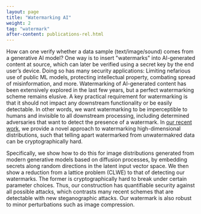 ```yaml
---
layout: page
title: "Watermarking AI"
weight: 2
tag: "watermark"
after-content: publications-rel.html
---
```


How can one verify whether a data sample (text/image/sound) comes from a generative AI model? One way is to insert "watermarks" into AI-generated content at source, which can later be verified using a secret key by the end user’s device. Doing so has many security applications:
Limiting nefarious use of public ML models, protecting intellectual property, combating spread of
misinformation, and more. Watermarking of AI-generated content has been extensively explored in
the last few years, but a perfect watermarking scheme remains elusive. A key practical requirement
for watermarking is that it should not impact any downstream functionality or be easily detectable. In
other words, we want watermarking to be imperceptible to humans and invisible to all downstream
processing, including determined adversaries that want to detect the presence of a watermark. 
In [our recent work](https://arxiv.org/html/2411.11434v3), we provide a novel approach to watermarking high-dimensional distributions, such that
telling apart watermarked from unwatermakred data can be cryptographically hard. 

Specifically, we show how to do this for image distributions generated from modern generative models based on diffusion processes, by embedding secrets along random directions in the latent input vector space. We then show a reduction from a lattice problem (CLWE) to that of detecting our watermarks. The former is cryptographically hard to break under certain parameter choices. Thus, our construction has quantifiable security against all possible attacks, which contrasts many recent schemes that are detectable with new steganographic attacks. Our watermark is also robust to minor perturbations such as image compression.